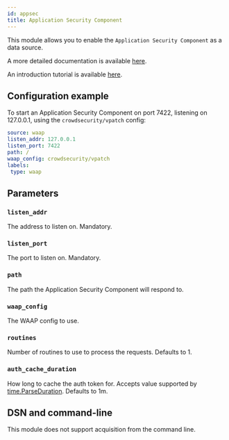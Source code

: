 ```yaml
---
id: appsec
title: Application Security Component
---
```



This module allows you to enable the `Application Security Component` as a data source.

A more detailed documentation is available [here](/docs/appsec/intro.md).

An introduction tutorial is available [here](/docs/user_guides/waap.md).

## Configuration example

To start an Application Security Component on port 7422, listening on 127.0.0.1, using the `crowdsecurity/vpatch` config:

```yaml
source: waap
listen_addr: 127.0.0.1
listen_port: 7422
path: /
waap_config: crowdsecurity/vpatch
labels:
 type: waap
```

## Parameters

### `listen_addr`

The address to listen on.
Mandatory.

### `listen_port`

The port to listen on.
Mandatory.

### `path`

The path the Application Security Component will respond to.

### `waap_config`

The WAAP config to use.

### `routines`

Number of routines to use to process the requests. Defaults to 1.

### `auth_cache_duration`

How long to cache the auth token for. Accepts value supported by [time.ParseDuration](https://golang.org/pkg/time/#ParseDuration). 
Defaults to 1m.


## DSN and command-line

This module does not support acquisition from the command line.